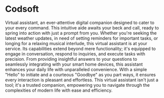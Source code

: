 # Codsoft

Virtual assistant, an ever-attentive digital companion designed to cater to your every command.
This intuitive aide awaits your beck and call, ready to spring into action with just a prompt from you. Whether you're seeking the latest weather updates, in need of setting reminders for important tasks, or longing for a relaxing musical interlude, this virtual assistant is at your service. Its capabilities extend beyond mere functionality; it's equipped to engage in conversation, respond to inquiries, and execute tasks with precision. From providing insightful answers to your questions to seamlessly integrating with your smart home devices, this assistant enhances your daily life with unparalleled convenience. With a simple "Hello" to initiate and a courteous "Goodbye" as you part ways, it ensures every interaction is pleasant and effortless. This virtual assistant isn't just a tool; it's a trusted companion, empowering you to navigate through the complexities of modern life with ease and efficiency.
